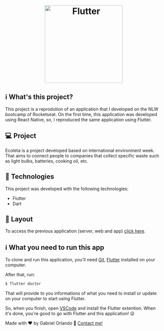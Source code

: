 <h1 align="center">
    <img alt="Flutter" title="#Flutter" src='https://flutter.dev/assets/flutter-lockup-1caf6476beed76adec3c477586da54de6b552b2f42108ec5bc68dc63bae2df75.png' width="250px" />
</h1>

## :information_source: What's this project?

This project is a reprodution of an application that I developed on the NLW bootcamp of Rocketseat. On the first time, this application was developed using React Native, so, I reproduced the same application using Flutter.

## 💻 Project

Ecoleta is a project developed based on international environment week. 
That aims to connect people to companies that collect specific waste such as light bulbs, batteries, cooking oil, etc.

## :rocket: Technologies

This project was developed with the following technologies:

- Flutter
- Dart

## 🔖 Layout

To access the previous application (server, web and app) [click here](https://github.com/index325/nlw1_projeto).

## :information_source: What you need to run this app

To clone and run this application, you'll need [Git](https://git-scm.com), [Flutter](https://flutter.dev/) installed on your computer.

After that, run:
```bash
$ flutter doctor
```
That will provide to you informations of what you need to install or update on your computer to start using Flutter.

So, when you finish, open [VSCode](https://code.visualstudio.com/) and install the Flutter extention. When it's done, you're good to go with Flutter and this application! 😜

Made with ♥ by Gabriel Orlando :wave: [Contact me!](https://www.linkedin.com/in/gabriel-orlando-07266a117/)
